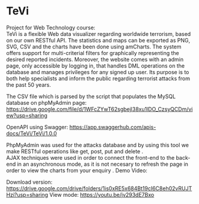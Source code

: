 # TeVi
Project for Web Technology course:</br>
TeVi is a flexible Web data visualizer regarding worldwide terrorism, based on our own RESTful API. The statistics and maps can be exported as PNG, SVG, CSV and the charts have been done using amCharts. The system offers support for multi-criterial filters for graphically representing the desired reported incidents. Moreover, the website comes with an admin page, only accessible by logging in, that handles DML operations on the database and manages privileges for any signed up user. Its purpose is to both help specialists and inform the public regarding terrorist attacks from the past 50 years.

The CSV file which is parsed by the script that populates the MySQL database on phpMyAdmin page:</br>
  https://drive.google.com/file/d/1WFcZYwT62sgbejl38xu1lDO_CzsyQCDm/view?usp=sharing 
  
OpenAPI using Swagger: https://app.swaggerhub.com/apis-docs/TeVi/TeVi/1.0.0 </br>

  PhpMyAdmin was used for the attacks database and by using this tool we make RESTful operations like get, post, put and delete .    
  AJAX techniques were used in order to connect the front-end to the back-end in an asynchronous mode,
  as it is not necesary to refresh the page in order to view the charts from your enquiry . 
Demo Video:

Download version: https://drive.google.com/drive/folders/1is0xRE5x684Bt19cI6C8eh02vRUJTHzi?usp=sharing
View mode: https://youtu.be/jv293dE7Bxo
